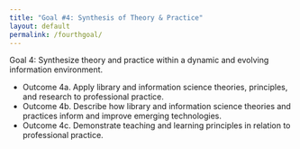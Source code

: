 ```yaml
---
title: "Goal #4: Synthesis of Theory & Practice"
layout: default
permalink: /fourthgoal/
---
```

Goal 4: Synthesize theory and practice within a dynamic and evolving information environment.
- Outcome 4a. Apply library and information science theories, principles, and research to professional practice.
- Outcome 4b. Describe how library and information science theories and practices inform and improve emerging technologies.
- Outcome 4c. Demonstrate teaching and learning principles in relation to professional practice.

